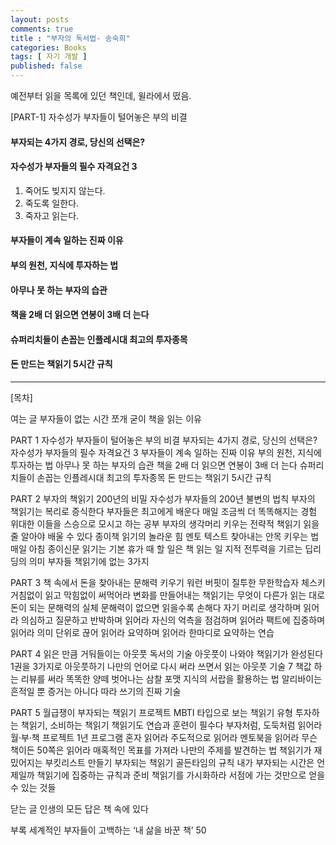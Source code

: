 ```yaml
---
layout: posts
comments: true
title : "부자의 독서법- 송숙희"
categories: Books
tags: [ 자기 개발 ]
published: false
---
```


예전부터 읽을 목록에 있던 책인데, 윌라에서 떴음.

[PART-1] 자수성가 부자들이 털어놓은 부의 비결

#### 부자되는 4가지 경로, 당신의 선택은?

#### 자수성가 부자들의 필수 자격요건 3

1. 죽어도 빚지지 않는다.
2. 죽도록 일한다.
3. 죽자고 읽는다.

#### 부자들이 계속 일하는 진짜 이유

#### 부의 원천, 지식에 투자하는 법

#### 아무나 못 하는 부자의 습관

#### 책을 2배 더 읽으면 연봉이 3배 더 는다

#### 슈퍼리치들이 손꼽는 인플레시대 최고의 투자종목

#### 돈 만드는 책읽기 5시간 규칙

---

[목차]

여는 글
부자들이 없는 시간 쪼개 굳이 책을 읽는 이유

PART 1 자수성가 부자들이 털어놓은 부의 비결
부자되는 4가지 경로, 당신의 선택은?
자수성가 부자들의 필수 자격요건 3
부자들이 계속 일하는 진짜 이유
부의 원천, 지식에 투자하는 법
아무나 못 하는 부자의 습관
책을 2배 더 읽으면 연봉이 3배 더 는다
슈퍼리치들이 손꼽는 인플레시대 최고의 투자종목
돈 만드는 책읽기 5시간 규칙

PART 2 부자의 책읽기 200년의 비밀
자수성가 부자들의 200년 불변의 법칙
부자의 책읽기는 복리로 증식한다
부자들은 최고에게 배운다
매일 조금씩 더 똑똑해지는 경험
위대한 이들을 스승으로 모시고 하는 공부
부자의 생각머리 키우는 전략적 책읽기
읽을 줄 알아야 배울 수 있다
종이책 읽기의 놀라운 힘
멘토 텍스트 찾아내는 안목 키우는 법
매일 아침 종이신문 읽기는 기본
휴가 때 할 일은 책 읽는 일
지적 전투력을 기르는 딥리딩의 의미
부자들 책읽기에 없는 3가지

PART 3 책 속에서 돈을 찾아내는 문해력 키우기
워런 버핏이 질투한 무한학습자 체스키
거침없이 읽고 막힘없이 써먹어라
변화를 만들어내는 책읽기는 무엇이 다른가
읽는 대로 돈이 되는 문해력의 실체
문해력이 없으면 읽을수록 손해다
자기 머리로 생각하며 읽어라
의심하고 질문하고 반박하며 읽어라
자신의 억측을 점검하며 읽어라
팩트에 집중하며 읽어라
의미 단위로 끊어 읽어라
요약하며 읽어라
한마디로 요약하는 연습

PART 4 읽은 만큼 거둬들이는 아웃풋 독서의 기술
아웃풋이 나와야 책읽기가 완성된다
1권을 3가지로 아웃풋하기
나만의 언어로 다시 써라
쓰면서 읽는 아웃풋 기술 7
책값 하는 리뷰를 써라
똑똑한 양떼 벗어나는 삼찰 포맷
지식의 서랍을 활용하는 법
알리바이는 흔적일 뿐 증거는 아니다
따라 쓰기의 진짜 기술

PART 5 월급쟁이 부자되는 책읽기 프로젝트
MBTI 타입으로 보는 책읽기 유형
투자하는 책읽기, 소비하는 책읽기
책읽기도 연습과 훈련이 필수다
부자처럼, 도둑처럼 읽어라
월·부·책 프로젝트 1년 프로그램
혼자 읽어라
주도적으로 읽어라
멘토북을 읽어라
무슨 책이든 50쪽은 읽어라
매혹적인 목표를 가져라
나만의 주제를 발견하는 법
책읽기가 재밌어지는 부킷리스트 만들기
부자되는 책읽기 골든타임의 규칙
내가 부자되는 시간은 언제일까
책읽기에 집중하는 규칙과 준비
책읽기를 가시화하라
서점에 가는 것만으로 얻을 수 있는 것들

닫는 글
인생의 모든 답은 책 속에 있다

부록
세계적인 부자들이 고백하는 ‘내 삶을 바꾼 책’ 50
